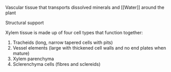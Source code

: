 Vascular tissue that transports dissolved minerals and [[Water]] around the plant

Structural support

Xylem tissue is made up of four cell types that function together:
1. Tracheids (long, narrow tapered cells with pits)
2. Vessel elements (large with thickened cell walls and no end plates when mature)
3. Xylem parenchyma
4. Sclerenchyma cells (fibres and sclereids)